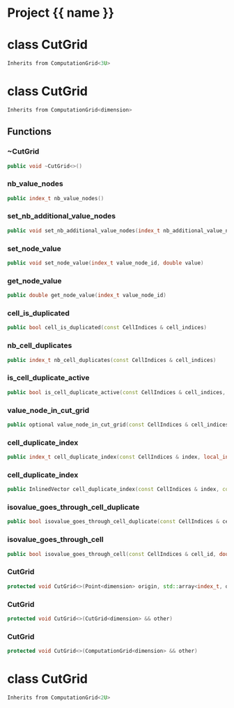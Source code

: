 <script setup>
import {useRoute} from 'vitepress'
const {path} = useRoute()
const tokens = path.split('/')
const words = tokens[2].split('-');
for (let i = 0; i < words.length; i++) {
    words[i] = words[i].charAt(0).toUpperCase() + words[i].slice(1);
    words[i] = words[i].replace('geode', 'Geode')
}
const name = words.join('-');
</script>
# Project {{ name }}

# class CutGrid


```cpp
Inherits from ComputationGrid<3U>
```



# class CutGrid


```cpp
Inherits from ComputationGrid<dimension>
```



## Functions

### ~CutGrid

```cpp
public void ~CutGrid<>()
```


### nb_value_nodes

```cpp
public index_t nb_value_nodes()
```


### set_nb_additional_value_nodes

```cpp
public void set_nb_additional_value_nodes(index_t nb_additional_value_nodes)
```


### set_node_value

```cpp
public void set_node_value(index_t value_node_id, double value)
```


### get_node_value

```cpp
public double get_node_value(index_t value_node_id)
```


### cell_is_duplicated

```cpp
public bool cell_is_duplicated(const CellIndices & cell_indices)
```

### nb_cell_duplicates

```cpp
public index_t nb_cell_duplicates(const CellIndices & cell_indices)
```

### is_cell_duplicate_active

```cpp
public bool is_cell_duplicate_active(const CellIndices & cell_indices, index_t cell_duplicate_index)
```

### value_node_in_cut_grid

```cpp
public optional value_node_in_cut_grid(const CellIndices & cell_indices, local_index_t cell_node_id, index_t cell_duplicate_index)
```

### cell_duplicate_index

```cpp
public index_t cell_duplicate_index(const CellIndices & index, local_index_t cell_node_id)
```

### cell_duplicate_index

```cpp
public InlinedVector cell_duplicate_index(const CellIndices & index, const Point<dimension> & position)
```

### isovalue_goes_through_cell_duplicate

```cpp
public bool isovalue_goes_through_cell_duplicate(const CellIndices & cell_id, index_t cell_duplicate_index, double isovalue)
```


### isovalue_goes_through_cell

```cpp
public bool isovalue_goes_through_cell(const CellIndices & cell_id, double isovalue)
```


### CutGrid

```cpp
protected void CutGrid<>(Point<dimension> origin, std::array<index_t, dimension> cells_number, std::array<double, dimension> cells_length)
```


### CutGrid

```cpp
protected void CutGrid<>(CutGrid<dimension> && other)
```


### CutGrid

```cpp
protected void CutGrid<>(ComputationGrid<dimension> && other)
```




# class CutGrid


```cpp
Inherits from ComputationGrid<2U>
```



